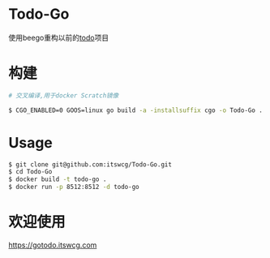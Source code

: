 # Todo-Go
使用beego重构以前的[todo](https://github.com/itswcg/Todo-Python)项目

# 构建
```bash
# 交叉编译,用于docker Scratch镜像

$ CGO_ENABLED=0 GOOS=linux go build -a -installsuffix cgo -o Todo-Go .
```

# Usage
```bash
$ git clone git@github.com:itswcg/Todo-Go.git
$ cd Todo-Go
$ docker build -t todo-go .
$ docker run -p 8512:8512 -d todo-go
```


# 欢迎使用
<https://gotodo.itswcg.com>